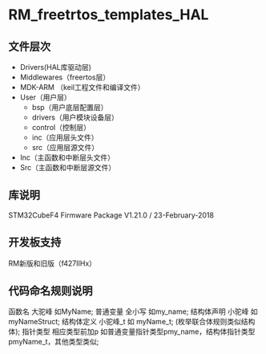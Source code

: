 # RM_freetrtos_templates_HAL
## 文件层次
- Drivers(HAL库驱动层)
- Middlewares（freertos层）
- MDK-ARM （keil工程文件和编译文件）
- User（用户层）
  * bsp（用户底层配置层）
  * drivers（用户模块设备层）
  * control（控制层）
  * inc（应用层头文件）
  * src（应用层源文件）
- Inc（主函数和中断层头文件）
- Src（主函数和中断层源文件）
## 库说明
STM32CubeF4 Firmware Package V1.21.0 / 23-February-2018
## 开发板支持
RM新版和旧版（f427IIHx）
## 代码命名规则说明
函数名          大驼峰 如MyName;
普通变量        全小写 如my_name;
结构体声明      小驼峰 如myNameStruct;
结构体定义      小驼峰_t 如 myName_t;
(枚举联合体规则类似结构体);
指针类型        相应类型前加p 如普通变量指针类型pmy_name，结构体指针类型pmyName_t，其他类型类似;
